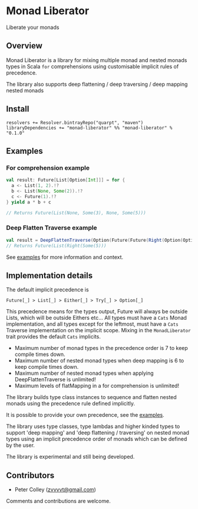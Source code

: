 # Monad Liberator

Liberate your monads

## Overview

Monad Liberator is a library for mixing multiple monad and nested monads types in Scala `for` comprehensions using customisable implicit rules of precedence.

The library also supports deep flattening / deep traversing / deep mapping nested monads

## Install

```sbtshell
resolvers += Resolver.bintrayRepo("quarpt", "maven")
libraryDependencies += "monad-liberator" %% "monad-liberator" % "0.1.0"
```

## Examples

### For comprehension example

```scala
val result: Future[List[Option[Int]]] = for {
  a <- List(1, 2).!?
  b <- List(None, Some(2)).!?
  c <- Future(1).!?
} yield a * b + c

// Returns Future(List(None, Some(3), None, Some(5)))
```

### Deep Flatten Traverse example

```scala
val result = DeepFlattenTraverse(Option(Future(Future(Right(Option(Option(List(5))))))))
// Returns Future(List(Right(Some(5)))
```

See [examples](src/main/scala/monad/liberator/examples/Examples.scala) for more information and context.

## Implementation details

The default implicit precedence is 
```
Future[_] > List[_] > Either[_] > Try[_] > Option[_]
```
This precedence means for the types output, Future will always be outside Lists, which will be outside Eithers etc...
All types must have a `Cats` Monad implementation, and all types except for the leftmost, must have a `Cats` Traverse implementation on the implicit scope.
Mixing in the `MonadLiberator` trait provides the default `Cats` implicits.

- Maximum number of monad types in the precedence order is 7 to keep compile times down.
- Maximum number of nested monad types when deep mapping is 6 to keep compile times down.
- Maximum number of nested monad types when applying DeepFlattenTraverse is unlimited!
- Maximum levels of flatMapping in a for comprehension is unlimited!

The library builds type class instances to sequence and flatten nested monads using the precedence rule defined implicitly. 

It is possible to provide your own precedence, see the [examples](src/main/scala/monad/liberator/examples/Examples.scala).

The library uses type classes, type lambdas and higher kinded types to support 'deep mapping' and 'deep flattening / traversing' on nested monad types
using an implicit precedence order of monads which can be defined by the user.

The library is experimental and still being developed.

## Contributors

- Peter Colley (zvvvvt@gmail.com)

Comments and contributions are welcome. 
